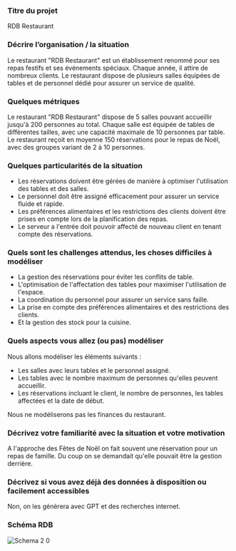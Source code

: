 ### Titre du projet
RDB Restaurant

### Décrire l’organisation / la situation
Le restaurant "RDB Restaurant" est un établissement renommé pour ses repas festifs et ses événements spéciaux. Chaque année, il attire de nombreux clients. Le restaurant dispose de plusieurs salles équipées de tables et de personnel dédié pour assurer un service de qualité.

### Quelques métriques
Le restaurant "RDB Restaurant" dispose de 5 salles pouvant accueillir jusqu'à 200 personnes au total. Chaque salle est équipée de tables de différentes tailles, avec une capacité maximale de 10 personnes par table. Le restaurant reçoit en moyenne 150 réservations pour le repas de Noël, avec des groupes variant de 2 à 10 personnes.

### Quelques particularités de la situation
- Les réservations doivent être gérées de manière à optimiser l'utilisation des tables et des salles.
- Le personnel doit être assigné efficacement pour assurer un service fluide et rapide.
- Les préférences alimentaires et les restrictions des clients doivent être prises en compte lors de la planification des repas.
- Le serveur a l'entrée doit pouvoir affecté de nouveau client en tenant compte des réservations.

### Quels sont les challenges attendus, les choses difficiles à modéliser
- La gestion des réservations pour éviter les conflits de table.
- L'optimisation de l'affectation des tables pour maximiser l'utilisation de l'espace.
- La coordination du personnel pour assurer un service sans faille.
- La prise en compte des préférences alimentaires et des restrictions des clients.
- Et la gestion des stock pour la cuisine.

### Quels aspects vous allez (ou pas) modéliser
Nous allons modéliser les éléments suivants :
- Les salles avec leurs tables et le personnel assigné.
- Les tables avec le nombre maximum de personnes qu'elles peuvent accueillir.
- Les réservations incluant le client, le nombre de personnes, les tables affectées et la date de début.

Nous ne modéliserons pas les finances du restaurant.

### Décrivez votre familiarité avec la situation et votre motivation
A l'approche des Fêtes de Noël on fait souvent une réservation pour un repas de famille. Du coup on se demandait qu'elle pouvait être la gestion derrière.

### Décrivez si vous avez déjà des données à disposition ou facilement accessibles
Non, on les génèrera avec GPT et des recherches internet.


### Schéma RDB
![Schema 2 0](https://github.com/user-attachments/assets/86378f52-41f0-4023-bc32-b36c0c4c0ef7)


